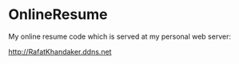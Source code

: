 # OnlineResume

My online resume code which is served at my personal web server:

http://RafatKhandaker.ddns.net  
